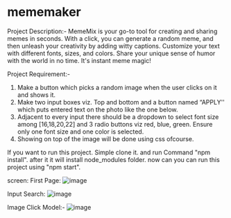 # mememaker
Project Description:-
MemeMix is your go-to tool for creating and sharing memes in seconds. With a click, you can generate a random meme, and then unleash your creativity by adding witty captions. Customize your text with different fonts, sizes, and colors. Share your unique sense of humor with the world in no time. It's instant meme magic!

Project Requirement:-
1) Make a button which picks a random image when the user clicks on it and shows it.
2) Make two input boxes viz. Top and bottom and a button named “APPLY'' which puts entered text on the photo like the one below.
3) Adjacent to every input there should be a dropdown to select font size among [16,18,20,22] and 3 radio buttons viz red, blue, green. Ensure only one font size and one color is selected.
4) Showing on top of the image will be done using css ofcourse.


If you want to run this project. Simple clone it. and run Command "npm install". after it it will install node_modules folder. now can you can run this project using "npm start".

screen:
First Page:
![image](https://github.com/rahulgupta020/memehub/assets/42673573/6b60f1a2-3cf4-4c33-81f2-515aa87d711f)

Input Search:
![image](https://github.com/rahulgupta020/memehub/assets/42673573/af31607c-e238-46de-bd97-ef411dcb1d15)

Image Click Model:-
![image](https://github.com/rahulgupta020/memehub/assets/42673573/b358d22a-f714-44e1-9e47-40e0510f7bb2)
